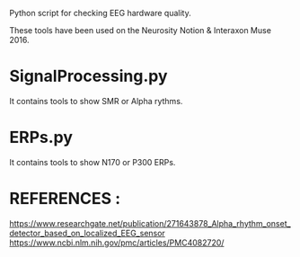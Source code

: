 Python script for checking EEG hardware quality.

These tools have been used on the Neurosity Notion & Interaxon Muse 2016.

# SignalProcessing.py

It contains tools to show SMR or Alpha rythms.

# ERPs.py

It contains tools to show N170 or P300 ERPs.

# REFERENCES :
https://www.researchgate.net/publication/271643878_Alpha_rhythm_onset_detector_based_on_localized_EEG_sensor
https://www.ncbi.nlm.nih.gov/pmc/articles/PMC4082720/



